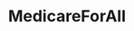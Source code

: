 ---
title: MedicareForAll
crosslinks:
- autotldr
- SandersForPresident
- BetoORourke
- Political_Revolution
- Kossacks_for_Sanders
- political
- media
- canada
- FULLDISCOURSE
---